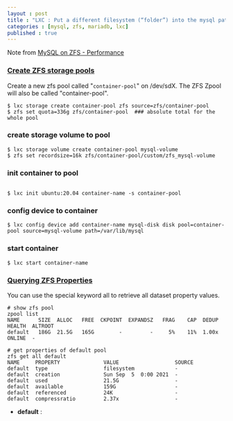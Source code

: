 ```yaml
---
layout : post
title : "LXC : Put a different filesystem (“folder”) into the mysql path"
categories : [mysql, zfs, mariadb, lxc]
published : true
---
```

Note from [MySQL on ZFS - Performance][3]


### [Create ZFS storage pools](https://linuxcontainers.org/lxd/docs/master/storage)

Create a new zfs pool called "`container-pool`" on /dev/sdX. The ZFS Zpool will also be called "container-pool".
  
```shell
$ lxc storage create container-pool zfs source=zfs/container-pool
$ zfs set quota=336g zfs/container-pool  ### absolute total for the whole pool
```

### create storage volume to pool
```
$ lxc storage volume create container-pool mysql-volume
$ zfs set recordsize=16k zfs/container-pool/custom/zfs_mysql-volume
```


### init container to pool
```

$ lxc init ubuntu:20.04 container-name -s container-pool
```
### config device to container

```
$ lxc config device add container-name mysql-disk disk pool=container-pool source=mysql-volume path=/var/lib/mysql
```

### start container

```
$ lxc start container-name
``` 


[3]: https://discuss.linuxcontainers.org/t/mysql-on-zfs-performance/9308/31 "put a different filesystem (“folder”) into the mysql path of a container."

### [Querying ZFS Properties](https://docs.oracle.com/cd/E19253-01/819-5461/gazuk/index.html)
You can use the special keyword all to retrieve all dataset property values.

```
# show zfs pool
zpool list 
NAME      SIZE  ALLOC   FREE  CKPOINT  EXPANDSZ   FRAG    CAP  DEDUP    HEALTH  ALTROOT
default   186G  21.5G   165G        -         -     5%    11%  1.00x    ONLINE  -

# get properties of default pool
zfs get all default
NAME     PROPERTY              VALUE                  SOURCE
default  type                  filesystem             -
default  creation              Sun Sep  5  0:00 2021  -
default  used                  21.5G                  -
default  available             159G                   -
default  referenced            24K                    -
default  compressratio         2.37x                  -

```
* **default** : 